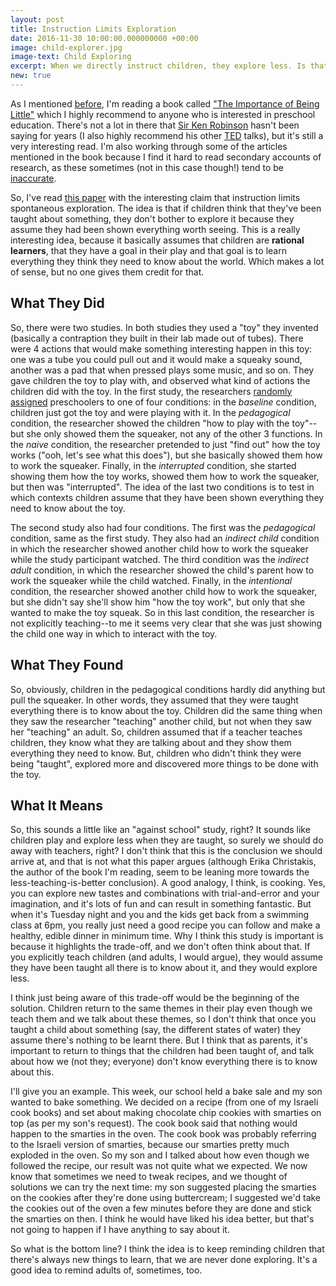 ```yaml
---
layout: post
title: Instruction Limits Exploration
date: 2016-11-30 10:00:00.000000000 +00:00
image: child-explorer.jpg
image-text: Child Exploring
excerpt: When we directly instruct children, they explore less. Is that a bad thing?
new: true
---
```


As I mentioned [before](https://galpod.com/classroom-environment-and-learning), I'm reading a book called ["The Importance of Being Little"](https://www.goodreads.com/book/show/25614522-the-importance-of-being-little) which I highly recommend to anyone who is interested in preschool education. There's not a lot in there that [Sir Ken Robinson](https://www.ted.com/talks/ken_robinson_says_schools_kill_creativity) hasn't been saying for years (I also highly recommend his other [TED](https://www.ted.com/speakers/sir_ken_robinson) talks), but it's still a very interesting read. I'm also working through some of the articles mentioned in the book because I find it hard to read secondary accounts of research, as these sometimes (not in this case though!) tend to be [inaccurate](https://www.goodreads.com/book/show/3272165-bad-science?from_search=true).

So, I've read [this paper](https://www.ncbi.nlm.nih.gov/pmc/articles/PMC3369499/) with the interesting claim that instruction limits spontaneous exploration. The idea is that if children think that they've been taught about something, they don't bother to explore it because they assume they had been shown everything worth seeing. This is a really interesting idea, because it basically assumes that children are **rational learners**, that they have a goal in their play and that goal is to learn everything they think they need to know about the world. Which makes a lot of sense, but no one gives them credit for that.

## What They Did
So, there were two studies. In both studies they used a "toy" they invented (basically a contraption they built in their lab made out of tubes). There were 4 actions that would make something interesting happen in this toy: one was a tube you could pull out and it would make a squeaky sound, another was a pad that when pressed plays some music, and so on. They gave children the toy to play with, and observed what kind of actions the children did with the toy. In the first study, the researchers [randomly assigned](https://galpod.com/glossary#random-assignment) preschoolers to one of four conditions: in the _baseline_ condition, children just got the toy and were playing with it. In the _pedagogical_ condition, the researcher showed the children "how to play with the toy"--but she only showed them the squeaker, not any of the other 3 functions. In the _naive_ condition, the researcher pretended to just "find out" how the toy works ("ooh, let's see what this does"), but she basically showed them how to work the squeaker. Finally, in the _interrupted_ condition, she started showing them how the toy works, showed them how to work the squeaker, but then was "interrupted". The idea of the last two conditions is to test in which contexts children assume that they have been shown everything they need to know about the toy.

The second study also had four conditions. The first was the _pedagogical_ condition, same as the first study. They also had an _indirect child_ condition in which the researcher showed another child how to work the squeaker while the study participant watched. The third condition was the _indirect adult_ condition, in which the researcher showed the child's parent how to work the squeaker while the child watched. Finally, in the _intentional_ condition, the researcher showed another child how to work the squeaker, but she didn't say she'll show him "how the toy work", but only that she wanted to make the toy squeak. So in this last condition, the researcher is not explicitly teaching--to me it seems very clear that she was just showing the child one way in which to interact with the toy.

## What They Found
So, obviously, children in the pedagogical conditions hardly did anything but pull the squeaker. In other words, they assumed that they were taught everything there is to know about the toy. Children did the same thing when they saw the researcher "teaching" another child, but not when they saw her "teaching" an adult. So, children assumed that if a teacher teaches children, they know what they are talking about and they show them everything they need to know. But, children who didn't think they were being "taught", explored more and discovered more things to be done with the toy.

## What It Means
So, this sounds a little like an "against school" study, right? It sounds like children play and explore less when they are taught, so surely we should do away with teachers, right? I don't think that this is the conclusion we should arrive at, and that is not what this paper argues (although Erika Christakis, the author of the book I'm reading, seem to be leaning more towards the less-teaching-is-better conclusion). A good analogy, I think, is cooking. Yes, you can explore new tastes and combinations with trial-and-error and your imagination, and it's lots of fun and can result in something fantastic. But when it's Tuesday night and you and the kids get back from a swimming class at 6pm, you really just need a good recipe you can follow and make a healthy, edible dinner in minimum time. Why I think this study is important is because it highlights the trade-off, and we don't often think about that. If you explicitly teach children (and adults, I would argue), they would assume they have been taught all there is to know about it, and they would explore less.

I think just being aware of this trade-off would be the beginning of the solution. Children return to the same themes in their play even though we teach them and we talk about these themes, so I don't think that once you taught a child about something (say, the different states of water) they assume there's nothing to be learnt there. But I think that as parents, it's important to return to things that the children had been taught of, and talk about how we (not they; everyone) don't know everything there is to know about this.

I'll give you an example. This week, our school held a bake sale and my son wanted to bake something. We decided on a recipe (from one of my Israeli cook books) and set about making chocolate chip cookies with smarties on top (as per my son's request). The cook book said that nothing would happen to the smarties in the oven. The cook book was probably referring to the Israeli version of smarties, because our smarties pretty much exploded in the oven. So my son and I talked about how even though we followed the recipe, our result was not quite what we expected. We now know that sometimes we need to tweak recipes, and we thought of solutions we can try the next time: my son suggested placing the smarties on the cookies after they're done using buttercream; I suggested we'd take the cookies out of the oven a few minutes before they are done and stick the smarties on then. I think he would have liked his idea better, but that's not going to happen if I have anything to say about it. 

So what is the bottom line? I think the idea is to keep reminding children that there's always new things to learn, that we are never done exploring. It's a good idea to remind adults of, sometimes, too.
